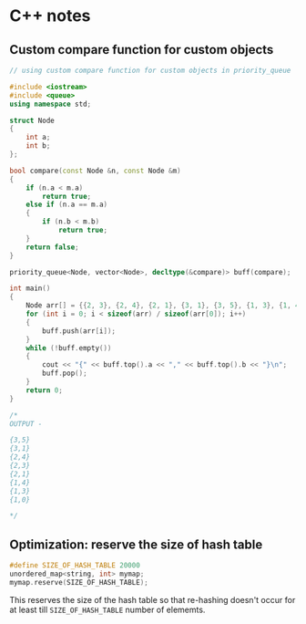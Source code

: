# C++ notes


## Custom compare function for custom objects

```cpp
// using custom compare function for custom objects in priority_queue

#include <iostream>
#include <queue>
using namespace std;

struct Node
{
    int a;
    int b;
};

bool compare(const Node &n, const Node &m)
{
    if (n.a < m.a)
        return true;
    else if (n.a == m.a)
    {
        if (n.b < m.b)
            return true;
    }
    return false;
}

priority_queue<Node, vector<Node>, decltype(&compare)> buff(compare);

int main()
{
    Node arr[] = {{2, 3}, {2, 4}, {2, 1}, {3, 1}, {3, 5}, {1, 3}, {1, 4}, {1, 0}};
    for (int i = 0; i < sizeof(arr) / sizeof(arr[0]); i++)
    {
        buff.push(arr[i]);
    }
    while (!buff.empty())
    {
        cout << "{" << buff.top().a << "," << buff.top().b << "}\n";
        buff.pop();
    }
    return 0;
}

/*
OUTPUT -

{3,5}
{3,1}
{2,4}
{2,3}
{2,1}
{1,4}
{1,3}
{1,0}

*/
```


## Optimization: reserve the size of hash table

```cpp
#define SIZE_OF_HASH_TABLE 20000
unordered_map<string, int> mymap;
mymap.reserve(SIZE_OF_HASH_TABLE);
```

This reserves the size of the hash table so that re-hashing doesn't occur for at least till `SIZE_OF_HASH_TABLE` number of elememts. 


